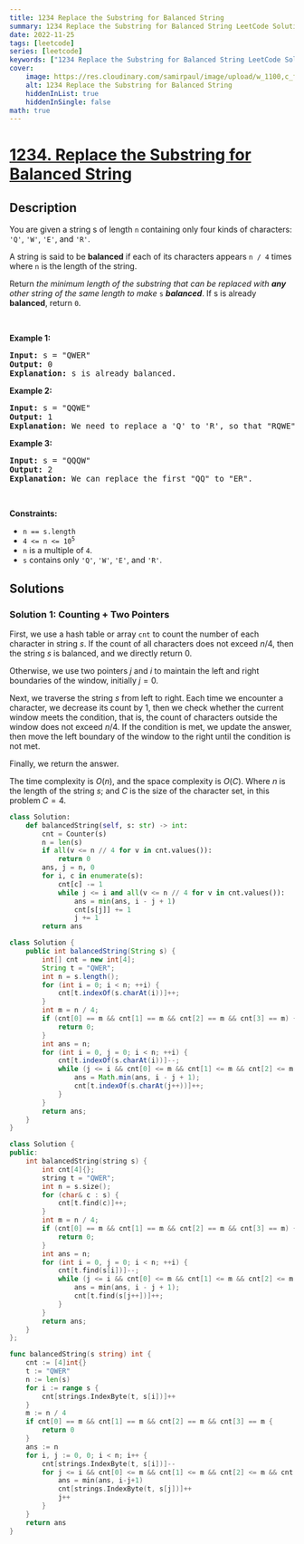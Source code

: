 ```yaml
---
title: 1234 Replace the Substring for Balanced String
summary: 1234 Replace the Substring for Balanced String LeetCode Solution Explained
date: 2022-11-25
tags: [leetcode]
series: [leetcode]
keywords: ["1234 Replace the Substring for Balanced String LeetCode Solution Explained in all languages", "1234 Replace the Substring for Balanced String", "LeetCode", "leetcode solution in Python3 C++ Java Go PHP Ruby Swift TypeScript Rust C# JavaScript C", "GeeksforGeeks", "InterviewBit", "Coding Ninjas", "HackerRank", "HackerEarth", "CodeChef", "TopCoder", "AlgoExpert", "freeCodeCamp", "Codeforces", "GitHub", "AtCoder", "Samir Paul"]
cover:
    image: https://res.cloudinary.com/samirpaul/image/upload/w_1100,c_fit,co_rgb:FFFFFF,l_text:Arial_75_bold:1234 Replace the Substring for Balanced String - Solution Explained/problem-solving.webp
    alt: 1234 Replace the Substring for Balanced String
    hiddenInList: true
    hiddenInSingle: false
math: true
---
```



# [1234. Replace the Substring for Balanced String](https://leetcode.com/problems/replace-the-substring-for-balanced-string)


## Description

<p>You are given a string s of length <code>n</code> containing only four kinds of characters: <code>&#39;Q&#39;</code>, <code>&#39;W&#39;</code>, <code>&#39;E&#39;</code>, and <code>&#39;R&#39;</code>.</p>

<p>A string is said to be <strong>balanced</strong><em> </em>if each of its characters appears <code>n / 4</code> times where <code>n</code> is the length of the string.</p>

<p>Return <em>the minimum length of the substring that can be replaced with <strong>any</strong> other string of the same length to make </em><code>s</code><em> <strong>balanced</strong></em>. If s is already <strong>balanced</strong>, return <code>0</code>.</p>

<p>&nbsp;</p>
<p><strong class="example">Example 1:</strong></p>

<pre>
<strong>Input:</strong> s = &quot;QWER&quot;
<strong>Output:</strong> 0
<strong>Explanation:</strong> s is already balanced.
</pre>

<p><strong class="example">Example 2:</strong></p>

<pre>
<strong>Input:</strong> s = &quot;QQWE&quot;
<strong>Output:</strong> 1
<strong>Explanation:</strong> We need to replace a &#39;Q&#39; to &#39;R&#39;, so that &quot;RQWE&quot; (or &quot;QRWE&quot;) is balanced.
</pre>

<p><strong class="example">Example 3:</strong></p>

<pre>
<strong>Input:</strong> s = &quot;QQQW&quot;
<strong>Output:</strong> 2
<strong>Explanation:</strong> We can replace the first &quot;QQ&quot; to &quot;ER&quot;. 
</pre>

<p>&nbsp;</p>
<p><strong>Constraints:</strong></p>

<ul>
	<li><code>n == s.length</code></li>
	<li><code>4 &lt;= n &lt;= 10<sup>5</sup></code></li>
	<li><code>n</code> is a multiple of <code>4</code>.</li>
	<li><code>s</code> contains only <code>&#39;Q&#39;</code>, <code>&#39;W&#39;</code>, <code>&#39;E&#39;</code>, and <code>&#39;R&#39;</code>.</li>
</ul>

## Solutions

### Solution 1: Counting + Two Pointers

First, we use a hash table or array `cnt` to count the number of each character in string $s$. If the count of all characters does not exceed $n/4$, then the string $s$ is balanced, and we directly return $0$.

Otherwise, we use two pointers $j$ and $i$ to maintain the left and right boundaries of the window, initially $j = 0$.

Next, we traverse the string $s$ from left to right. Each time we encounter a character, we decrease its count by $1$, then we check whether the current window meets the condition, that is, the count of characters outside the window does not exceed $n/4$. If the condition is met, we update the answer, then move the left boundary of the window to the right until the condition is not met.

Finally, we return the answer.

The time complexity is $O(n)$, and the space complexity is $O(C)$. Where $n$ is the length of the string $s$; and $C$ is the size of the character set, in this problem $C = 4$.

<!-- tabs:start -->

```python
class Solution:
    def balancedString(self, s: str) -> int:
        cnt = Counter(s)
        n = len(s)
        if all(v <= n // 4 for v in cnt.values()):
            return 0
        ans, j = n, 0
        for i, c in enumerate(s):
            cnt[c] -= 1
            while j <= i and all(v <= n // 4 for v in cnt.values()):
                ans = min(ans, i - j + 1)
                cnt[s[j]] += 1
                j += 1
        return ans
```

```java
class Solution {
    public int balancedString(String s) {
        int[] cnt = new int[4];
        String t = "QWER";
        int n = s.length();
        for (int i = 0; i < n; ++i) {
            cnt[t.indexOf(s.charAt(i))]++;
        }
        int m = n / 4;
        if (cnt[0] == m && cnt[1] == m && cnt[2] == m && cnt[3] == m) {
            return 0;
        }
        int ans = n;
        for (int i = 0, j = 0; i < n; ++i) {
            cnt[t.indexOf(s.charAt(i))]--;
            while (j <= i && cnt[0] <= m && cnt[1] <= m && cnt[2] <= m && cnt[3] <= m) {
                ans = Math.min(ans, i - j + 1);
                cnt[t.indexOf(s.charAt(j++))]++;
            }
        }
        return ans;
    }
}
```

```cpp
class Solution {
public:
    int balancedString(string s) {
        int cnt[4]{};
        string t = "QWER";
        int n = s.size();
        for (char& c : s) {
            cnt[t.find(c)]++;
        }
        int m = n / 4;
        if (cnt[0] == m && cnt[1] == m && cnt[2] == m && cnt[3] == m) {
            return 0;
        }
        int ans = n;
        for (int i = 0, j = 0; i < n; ++i) {
            cnt[t.find(s[i])]--;
            while (j <= i && cnt[0] <= m && cnt[1] <= m && cnt[2] <= m && cnt[3] <= m) {
                ans = min(ans, i - j + 1);
                cnt[t.find(s[j++])]++;
            }
        }
        return ans;
    }
};
```

```go
func balancedString(s string) int {
	cnt := [4]int{}
	t := "QWER"
	n := len(s)
	for i := range s {
		cnt[strings.IndexByte(t, s[i])]++
	}
	m := n / 4
	if cnt[0] == m && cnt[1] == m && cnt[2] == m && cnt[3] == m {
		return 0
	}
	ans := n
	for i, j := 0, 0; i < n; i++ {
		cnt[strings.IndexByte(t, s[i])]--
		for j <= i && cnt[0] <= m && cnt[1] <= m && cnt[2] <= m && cnt[3] <= m {
			ans = min(ans, i-j+1)
			cnt[strings.IndexByte(t, s[j])]++
			j++
		}
	}
	return ans
}
```

<!-- tabs:end -->

<!-- end -->
